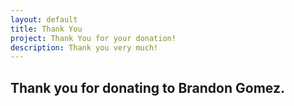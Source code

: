 ```yaml
---
layout: default
title: Thank You
project: Thank You for your donation!
description: Thank you very much!
---
```


## Thank you for donating to Brandon Gomez.
